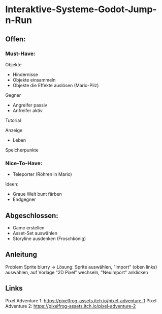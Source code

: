 # Interaktive-Systeme-Godot-Jump-n-Run

## Offen:
### Must-Have:

Objekte
- Hindernisse 
- Objekte einsammeln
- Objekte die Effekte auslösen (Mario-Pilz)

Gegner
- Angreifer passiv
- Anfreifer aktiv

Tutorial

Anzeige
- Leben

Speicherpunkte


### Nice-To-Have:
- Teleporter (Röhren in Mario)

Ideen:
- Graue Welt bunt färben
- Endgegner


## Abgeschlossen:
- Game erstellen
- Asset-Set auswählen
- Storyline ausdenken (Froschkönig)

## Anleitung
Problem Sprite blurry -> Lösung: Sprite auswählen, "Import" (oben links) auswählen, auf Vorlage "2D Pixel" wechseln, "Neuimport" anklicken

## Links
Pixel Adventure 1: https://pixelfrog-assets.itch.io/pixel-adventure-1
Pixel Adventure 2: https://pixelfrog-assets.itch.io/pixel-adventure-2

